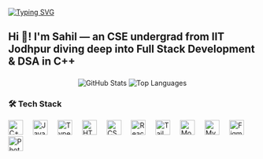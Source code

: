 [![Typing SVG](https://readme-typing-svg.demolab.com?font=Audiowide&size=64&duration=4000&pause=2000&color=2D95F7&center=true&vCenter=true&width=1000&height=60&lines=Hello;I'm+Sahilpreet+Singh;BTech+CS+Student;DSA+%26+Blockchain+Enthusiast;Welcome+to+my+GitHub)](https://git.io/typing-svg)


<h2 align="left">Hi 👋! I'm Sahil — an CSE undergrad from IIT Jodhpur diving deep into Full Stack Development & DSA in C++</h2>

###

<div align="center">
  
  <img src="https://github-readme-stats.vercel.app/api?username=sps1001&theme=dark&hide_border=false&include_all_commits=false&count_private=false" alt="GitHub Stats" />

  

  <img src="https://github-readme-stats.vercel.app/api/top-langs/?username=sps1001&theme=dark&hide_border=false&layout=compact" alt="Top Languages" />
  
</div>

###

<h3 align="left">🛠 Tech Stack</h3>

<div align="left">
  <img src="https://cdn.jsdelivr.net/gh/devicons/devicon/icons/cplusplus/cplusplus-original.svg" height="30" alt="C++" />
  <img width="12" />
  <img src="https://cdn.jsdelivr.net/gh/devicons/devicon/icons/javascript/javascript-original.svg" height="30" alt="JavaScript" />
  <img width="12" />
  <img src="https://cdn.jsdelivr.net/gh/devicons/devicon/icons/typescript/typescript-original.svg" height="30" alt="TypeScript" />
  <img width="12" />
  <img src="https://cdn.jsdelivr.net/gh/devicons/devicon/icons/html5/html5-original.svg" height="30" alt="HTML5" />
  <img width="12" />
  <img src="https://cdn.jsdelivr.net/gh/devicons/devicon/icons/css3/css3-original.svg" height="30" alt="CSS3" />
  <img width="12" />
  <img src="https://cdn.jsdelivr.net/gh/devicons/devicon/icons/react/react-original.svg" height="30" alt="React" />
  <img width="12" />
  <img src="https://cdn.jsdelivr.net/gh/devicons/devicon/icons/tailwindcss/tailwindcss-original-wordmark.svg" height="30" alt="Tailwind CSS" />
  <img width="12" />
  <img src="https://cdn.jsdelivr.net/gh/devicons/devicon/icons/mongodb/mongodb-original.svg" height="30" alt="MongoDB" />
  <img width="12" />
  <img src="https://cdn.jsdelivr.net/gh/devicons/devicon/icons/mysql/mysql-original.svg" height="30" alt="MySQL" />
  <img width="12" />
  <img src="https://cdn.jsdelivr.net/gh/devicons/devicon/icons/figma/figma-original.svg" height="30" alt="Figma" />
  <img width="12" />
  <img src="https://cdn.jsdelivr.net/gh/devicons/devicon/icons/photoshop/photoshop-plain.svg" height="30" alt="Photoshop" />
</div>

###
